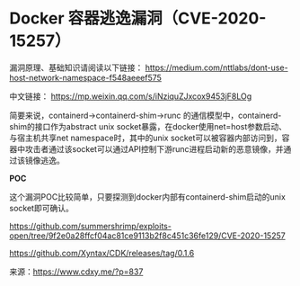 # Docker 容器逃逸漏洞（CVE-2020-15257）

漏洞原理、基础知识请阅读以下链接：
https://medium.com/nttlabs/dont-use-host-network-namespace-f548aeeef575

中文链接：
https://mp.weixin.qq.com/s/iNziquZJxcox9453jF8LOg

简要来说，containerd->containerd-shim->runc 的通信模型中，containerd-shim的接口作为abstract unix socket暴露，在docker使用net=host参数启动、与宿主机共享net namespace时，其中的unix socket可以被容器内部访问到，容器中攻击者通过该socket可以通过API控制下游runc进程启动新的恶意镜像，并通过该镜像逃逸。


**POC**

这个漏洞POC比较简单，只要探测到docker内部有containerd-shim启动的unix socket即可确认。

https://github.com/summershrimp/exploits-open/tree/9f2e0a28ffcf04ac81ce9113b2f8c451c36fe129/CVE-2020-15257

https://github.com/Xyntax/CDK/releases/tag/0.1.6

来源：https://www.cdxy.me/?p=837
